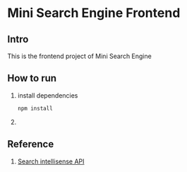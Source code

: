 # Mini Search Engine Frontend

## Intro

This is the frontend project of Mini Search Engine

## How to run

1. install dependencies

   ```bash
   npm install
   ```

2. 

## Reference

1. [Search intellisense API](https://www.cnblogs.com/woider/p/5805248.html)

   